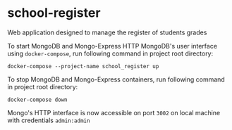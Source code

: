 # school-register

Web application designed to manage the register of students grades

To start MongoDB and Mongo-Express HTTP MongoDB's user interface using `docker-compose`,
run following command in project root directory:

```
docker-compose --project-name school_register up
```

To stop MongoDB and Mongo-Express containers, run following command in project root directory:

```
docker-compose down
```

Mongo's HTTP interface is now accessible on port `3002` on local machine with credentials `admin:admin`
